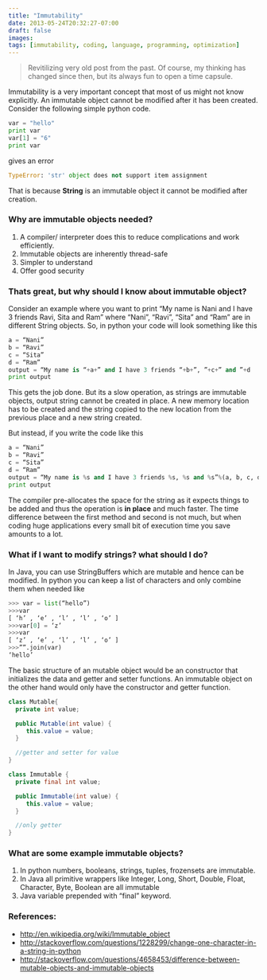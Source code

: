 ```yaml
---
title: "Immutability"
date: 2013-05-24T20:32:27-07:00
draft: false
images:
tags: [immutability, coding, language, programming, optimization]
---
```

> Revitilizing very old post from the past. Of course, my thinking has changed since then, but its always fun to open a time capsule.

Immutability is a very important concept that most of us might not know explicitly. An immutable object cannot be modified after it has been created. Consider the following simple python code.

```python
var = "hello"
print var
var[1] = "6"
print var
```
gives an error
```python
TypeError: 'str' object does not support item assignment
```
That is because __String__ is an immutable object it cannot be modified after creation.

### Why are immutable objects needed?
1. A compiler/ interpreter does this to reduce complications and work efficiently. 
2. Immutable objects are inherently thread-safe
3. Simpler to understand
4. Offer good security

### Thats great, but why should I know about immutable object?

Consider an example where you want to print “My name is Nani and I have 3 friends Ravi, Sita and Ram” where “Nani”, “Ravi”, “Sita” and “Ram” are in different String objects. So, in python your code will look something like this

```python
a = “Nani”
b = “Ravi”
c = “Sita”
d = “Ram”
output = “My name is “+a+” and I have 3 friends “+b+”, ”+c+” and ”+d
print output
```

This gets the job done. But its a slow operation, as strings are immutable objects, output string cannot be created in place. A new memory location has to be created and the string copied to the new location from the previous place and a new string created.

But instead, if you write the code like this
```python
a = “Nani”
b = “Ravi”
c = “Sita”
d = “Ram”
output = “My name is %s and I have 3 friends %s, %s and %s”%(a, b, c, d)
print output
```
The compiler pre-allocates the space for the string as it expects things to be added and thus the operation is __in place__ and much faster. The time difference between the first method and second is not much, but when coding huge applications every small bit of execution time you save amounts to a lot. 

### What if I want to modify strings? what should I do?

In Java, you can use StringBuffers which are mutable and hence can be modified. In python you can keep a list of characters and only combine them when needed like

```python
>>> var = list(“hello”)
>>>var
[ ‘h’ , ‘e’ , ‘l’ , ‘l’ , ‘o’ ]
>>>var[0] = ‘z’
>>>var
[ ‘z’ , ‘e’ , ‘l’ , ‘l’ , ‘o’ ]
>>>””.join(var)
‘hello’
```

The basic structure of an mutable object would be an constructor that initializes the data and getter and setter functions. An immutable object on the other hand would only have the constructor and getter function.

```java
class Mutable{
  private int value;

  public Mutable(int value) {
     this.value = value;
  }

  //getter and setter for value
}
```
```java
class Immutable {
  private final int value;

  public Immutable(int value) {
     this.value = value;
  }

  //only getter
}
```

### What are some example immutable objects?
1. In python numbers, booleans, strings, tuples, frozensets are immutable.
2. In Java all primitive wrappers like Integer, Long, Short, Double, Float, Character, Byte, Boolean are all immutable
3. Java variable prepended with “final” keyword.

### References:

- http://en.wikipedia.org/wiki/Immutable_object
- http://stackoverflow.com/questions/1228299/change-one-character-in-a-string-in-python
- http://stackoverflow.com/questions/4658453/difference-between-mutable-objects-and-immutable-objects


